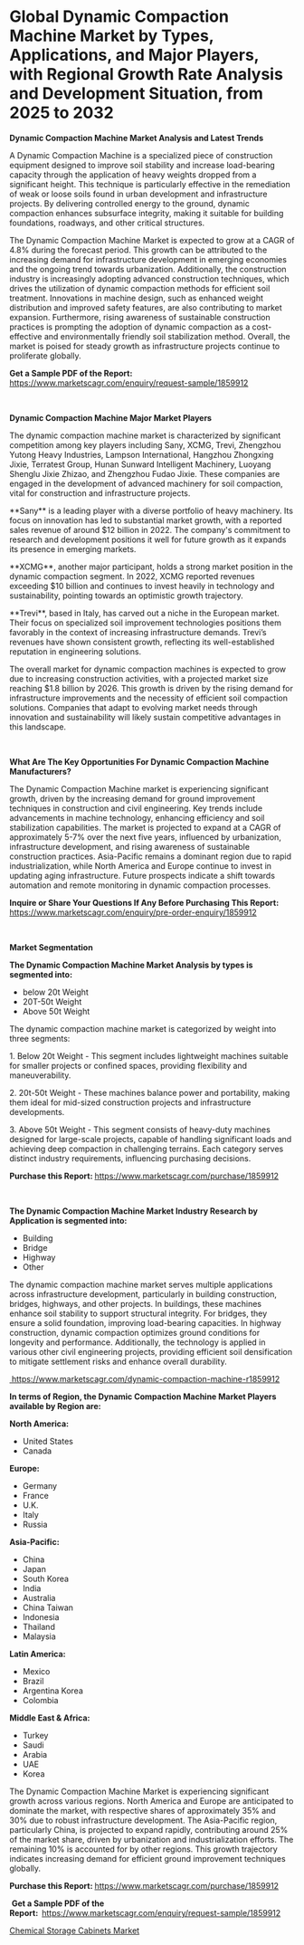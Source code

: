 <p><h1>Global Dynamic Compaction Machine Market by Types, Applications, and Major Players, with Regional Growth Rate Analysis and Development Situation, from 2025 to 2032</h1></p><p><strong>Dynamic Compaction Machine Market Analysis and Latest Trends</strong></p>
<p><p>A Dynamic Compaction Machine is a specialized piece of construction equipment designed to improve soil stability and increase load-bearing capacity through the application of heavy weights dropped from a significant height. This technique is particularly effective in the remediation of weak or loose soils found in urban development and infrastructure projects. By delivering controlled energy to the ground, dynamic compaction enhances subsurface integrity, making it suitable for building foundations, roadways, and other critical structures.</p><p>The Dynamic Compaction Machine Market is expected to grow at a CAGR of 4.8% during the forecast period. This growth can be attributed to the increasing demand for infrastructure development in emerging economies and the ongoing trend towards urbanization. Additionally, the construction industry is increasingly adopting advanced construction techniques, which drives the utilization of dynamic compaction methods for efficient soil treatment. Innovations in machine design, such as enhanced weight distribution and improved safety features, are also contributing to market expansion. Furthermore, rising awareness of sustainable construction practices is prompting the adoption of dynamic compaction as a cost-effective and environmentally friendly soil stabilization method. Overall, the market is poised for steady growth as infrastructure projects continue to proliferate globally.</p></p>
<p><strong>Get a Sample PDF of the Report:&nbsp;</strong> <a href="https://www.marketscagr.com/enquiry/request-sample/1859912?utm_campaign=1848&utm_medium=2&utm_source=Github&utm_content=ia&utm_term=22022025&utm_id=dynamic-compaction-machine">https://www.marketscagr.com/enquiry/request-sample/1859912</a></p>
<p>&nbsp;</p>
<p><strong>Dynamic Compaction Machine Major Market Players</strong></p>
<p><p>The dynamic compaction machine market is characterized by significant competition among key players including Sany, XCMG, Trevi, Zhengzhou Yutong Heavy Industries, Lampson International, Hangzhou Zhongxing Jixie, Terratest Group, Hunan Sunward Intelligent Machinery, Luoyang Shenglu Jixie Zhizao, and Zhengzhou Fudao Jixie. These companies are engaged in the development of advanced machinery for soil compaction, vital for construction and infrastructure projects.</p><p>**Sany** is a leading player with a diverse portfolio of heavy machinery. Its focus on innovation has led to substantial market growth, with a reported sales revenue of around $12 billion in 2022. The company's commitment to research and development positions it well for future growth as it expands its presence in emerging markets.</p><p>**XCMG**, another major participant, holds a strong market position in the dynamic compaction segment. In 2022, XCMG reported revenues exceeding $10 billion and continues to invest heavily in technology and sustainability, pointing towards an optimistic growth trajectory.</p><p>**Trevi**, based in Italy, has carved out a niche in the European market. Their focus on specialized soil improvement technologies positions them favorably in the context of increasing infrastructure demands. Trevi’s revenues have shown consistent growth, reflecting its well-established reputation in engineering solutions.</p><p>The overall market for dynamic compaction machines is expected to grow due to increasing construction activities, with a projected market size reaching $1.8 billion by 2026. This growth is driven by the rising demand for infrastructure improvements and the necessity of efficient soil compaction solutions. Companies that adapt to evolving market needs through innovation and sustainability will likely sustain competitive advantages in this landscape.</p></p>
<p>&nbsp;</p>
<p><strong>What Are The Key Opportunities For Dynamic Compaction Machine Manufacturers?</strong></p>
<p><p>The Dynamic Compaction Machine market is experiencing significant growth, driven by the increasing demand for ground improvement techniques in construction and civil engineering. Key trends include advancements in machine technology, enhancing efficiency and soil stabilization capabilities. The market is projected to expand at a CAGR of approximately 5-7% over the next five years, influenced by urbanization, infrastructure development, and rising awareness of sustainable construction practices. Asia-Pacific remains a dominant region due to rapid industrialization, while North America and Europe continue to invest in updating aging infrastructure. Future prospects indicate a shift towards automation and remote monitoring in dynamic compaction processes.</p></p>
<p><strong>Inquire or Share Your Questions If Any Before Purchasing This Report:</strong> <a href="https://www.marketscagr.com/enquiry/pre-order-enquiry/1859912?utm_campaign=1848&utm_medium=2&utm_source=Github&utm_content=ia&utm_term=22022025&utm_id=dynamic-compaction-machine">https://www.marketscagr.com/enquiry/pre-order-enquiry/1859912</a></p>
<p>&nbsp;</p>
<p><strong>Market Segmentation</strong></p>
<p><strong>The Dynamic Compaction Machine Market Analysis by types is segmented into:</strong></p>
<p><ul><li>below 20t Weight</li><li>20T-50t Weight</li><li>Above 50t Weight</li></ul></p>
<p><p>The dynamic compaction machine market is categorized by weight into three segments: </p><p>1. Below 20t Weight - This segment includes lightweight machines suitable for smaller projects or confined spaces, providing flexibility and maneuverability. </p><p>2. 20t-50t Weight - These machines balance power and portability, making them ideal for mid-sized construction projects and infrastructure developments. </p><p>3. Above 50t Weight - This segment consists of heavy-duty machines designed for large-scale projects, capable of handling significant loads and achieving deep compaction in challenging terrains. Each category serves distinct industry requirements, influencing purchasing decisions.</p></p>
<p><strong>Purchase this Report:&nbsp;</strong><a href="https://www.marketscagr.com/purchase/1859912?utm_campaign=1848&utm_medium=2&utm_source=Github&utm_content=ia&utm_term=22022025&utm_id=dynamic-compaction-machine">https://www.marketscagr.com/purchase/1859912</a></p>
<p>&nbsp;</p>
<p><strong>The Dynamic Compaction Machine Market Industry Research by Application is segmented into:</strong></p>
<p><ul><li>Building</li><li>Bridge</li><li>Highway</li><li>Other</li></ul></p>
<p><p>The dynamic compaction machine market serves multiple applications across infrastructure development, particularly in building construction, bridges, highways, and other projects. In buildings, these machines enhance soil stability to support structural integrity. For bridges, they ensure a solid foundation, improving load-bearing capacities. In highway construction, dynamic compaction optimizes ground conditions for longevity and performance. Additionally, the technology is applied in various other civil engineering projects, providing efficient soil densification to mitigate settlement risks and enhance overall durability.</p></p>
<p><a href="https://www.marketscagr.com/dynamic-compaction-machine-r1859912?utm_campaign=1848&utm_medium=2&utm_source=Github&utm_content=ia&utm_term=22022025&utm_id=dynamic-compaction-machine">&nbsp;https://www.marketscagr.com/dynamic-compaction-machine-r1859912</a></p>
<p><strong>In terms of Region, the Dynamic Compaction Machine Market Players available by Region are:</strong></p>
<p>
    <p> <strong> North America: </strong>
        <ul>
            <li>United States</li>
            <li>Canada</li>
        </ul>
        </p> 
    <p> <strong> Europe: </strong>
        <ul>
            <li>Germany</li>
            <li>France</li>
            <li>U.K.</li>
            <li>Italy</li>
            <li>Russia</li>
        </ul>
        </p> 
    <p> <strong> Asia-Pacific: </strong>
        <ul>
            <li>China</li>
            <li>Japan</li>
            <li>South Korea</li>
            <li>India</li>
            <li>Australia</li>
            <li>China Taiwan</li>
            <li>Indonesia</li>
            <li>Thailand</li>
            <li>Malaysia</li>
        </ul>
        </p> 
    <p> <strong> Latin America: </strong>
        <ul>
            <li>Mexico</li>
            <li>Brazil</li>
            <li>Argentina Korea</li>
            <li>Colombia</li>
        </ul>
        </p> 
    <p> <strong> Middle East & Africa: </strong>
        <ul>
            <li>Turkey</li>
            <li>Saudi</li>
            <li>Arabia</li>
            <li>UAE</li>
            <li>Korea</li>
        </ul>
    </p>
    </p>
<p><p>The Dynamic Compaction Machine Market is experiencing significant growth across various regions. North America and Europe are anticipated to dominate the market, with respective shares of approximately 35% and 30% due to robust infrastructure development. The Asia-Pacific region, particularly China, is projected to expand rapidly, contributing around 25% of the market share, driven by urbanization and industrialization efforts. The remaining 10% is accounted for by other regions. This growth trajectory indicates increasing demand for efficient ground improvement techniques globally.</p></p>
<p><strong>Purchase this Report: </strong><a href="https://www.marketscagr.com/purchase/1859912?utm_campaign=1848&utm_medium=2&utm_source=Github&utm_content=ia&utm_term=22022025&utm_id=dynamic-compaction-machine">https://www.marketscagr.com/purchase/1859912</a></p>
<p>&nbsp;<strong>Get a Sample PDF of the Report:&nbsp;&nbsp;</strong><a href="https://www.marketscagr.com/enquiry/request-sample/1859912?utm_campaign=1848&utm_medium=2&utm_source=Github&utm_content=ia&utm_term=22022025&utm_id=dynamic-compaction-machine">https://www.marketscagr.com/enquiry/request-sample/1859912</a></p>
<p><strong></strong></p>
<p><p><a href="https://github.com/marloy8/Market-Research-Report-List-7/blob/main/chemical-storage-cabinets-market.md?utm_campaign=1848&utm_medium=2&utm_source=Github&utm_content=ia&utm_term=22022025&utm_id=dynamic-compaction-machine">Chemical Storage Cabinets Market</a></p></p>